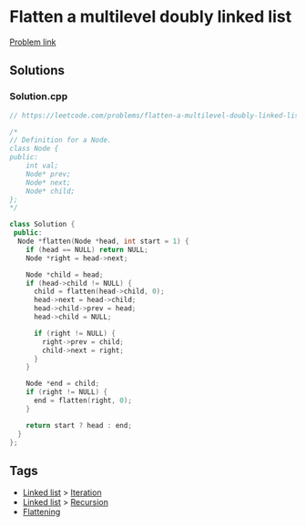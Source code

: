 # Flatten a multilevel doubly linked list

[Problem link](https://leetcode.com/problems/flatten-a-multilevel-doubly-linked-list)

## Solutions


### Solution.cpp
```cpp
// https://leetcode.com/problems/flatten-a-multilevel-doubly-linked-list

/*
// Definition for a Node.
class Node {
public:
    int val;
    Node* prev;
    Node* next;
    Node* child;
};
*/

class Solution {
 public:
  Node *flatten(Node *head, int start = 1) {
    if (head == NULL) return NULL;
    Node *right = head->next;

    Node *child = head;
    if (head->child != NULL) {
      child = flatten(head->child, 0);
      head->next = head->child;
      head->child->prev = head;
      head->child = NULL;

      if (right != NULL) {
        right->prev = child;
        child->next = right;
      }
    }

    Node *end = child;
    if (right != NULL) {
      end = flatten(right, 0);
    }

    return start ? head : end;
  }
};
```
## Tags

* [Linked list](/README.md#Linked_list) > [Iteration](/README.md#Linked_list-Iteration)
* [Linked list](/README.md#Linked_list) > [Recursion](/README.md#Linked_list-Recursion)
* [Flattening](/README.md#Flattening)
